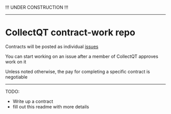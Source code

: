 !!! UNDER CONSTRUCTION !!!

---

# CollectQT contract-work repo

Contracts will be posted as individual [issues](https://github.com/CollectQT/contract-work/issues)

You can start working on an issue after a member of CollectQT approves work on it

Unless noted otherwise, the pay for completing a specific contract is negotiable

---

TODO: 

- Write up a contract
- fill out this readme with more details
